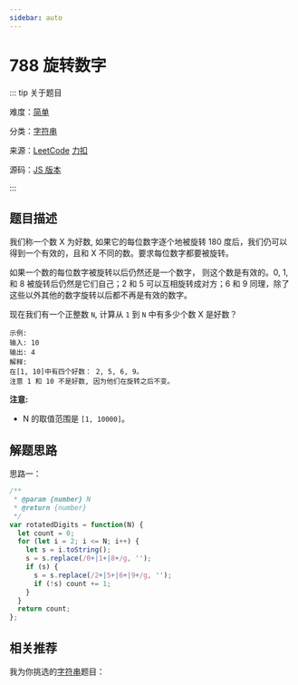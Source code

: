 ```yaml
---
sidebar: auto
---
```


# 788 旋转数字

::: tip 关于题目

难度：[简单](/solution/easy/)

分类：[字符串](/art/string.html)

来源：[LeetCode](https://leetcode.com/problems/rotated-digits/)  [力扣](https://leetcode-cn.com/problems/rotated-digits/)

源码：[JS 版本](https://github.com/swpuLeo/cattle/blob/master/src/easy/RotatedDigits.js)

:::



## 题目描述

我们称一个数 X 为好数, 如果它的每位数字逐个地被旋转 180 度后，我们仍可以得到一个有效的，且和 X 不同的数。要求每位数字都要被旋转。

如果一个数的每位数字被旋转以后仍然还是一个数字， 则这个数是有效的。0, 1, 和 8 被旋转后仍然是它们自己；2 和 5 可以互相旋转成对方；6 和 9 同理，除了这些以外其他的数字旋转以后都不再是有效的数字。

现在我们有一个正整数 `N`, 计算从 `1` 到 `N` 中有多少个数 X 是好数？

```
示例:
输入: 10
输出: 4
解释:
在[1, 10]中有四个好数： 2, 5, 6, 9。
注意 1 和 10 不是好数, 因为他们在旋转之后不变。
```

**注意:**

- N 的取值范围是 `[1, 10000]`。



## 解题思路

思路一：

```js
/**
 * @param {number} N
 * @return {number}
 */
var rotatedDigits = function(N) {
  let count = 0;
  for (let i = 2; i <= N; i++) {
    let s = i.toString();
    s = s.replace(/0+|1+|8+/g, '');
    if (s) {
      s = s.replace(/2+|5+|6+|9+/g, '');
      if (!s) count += 1;
    }
  }
  return count;
};
```



## 相关推荐

我为你挑选的[字符串](/art/string.html)题目：
